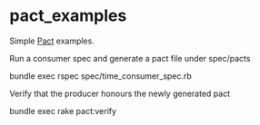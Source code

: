 pact_examples
=============

Simple [Pact](mojombo/github-flavored-markdown) examples.

Run a consumer spec and generate a pact file under spec/pacts
  
  bundle exec rspec spec/time_consumer_spec.rb
  
Verify that the producer honours the newly generated pact

  bundle exec rake pact:verify
